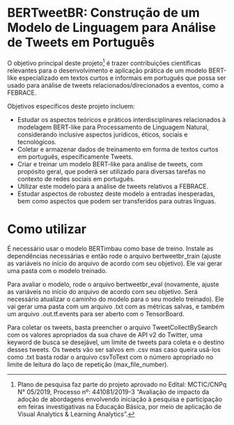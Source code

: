 # BERTweetBR: Construção de um Modelo de Linguagem para Análise de Tweets em Português

O objetivo principal deste projeto[^1] é trazer contribuições científicas relevantes para o desenvolvimento e aplicação prática de um modelo BERT-like especializado em textos curtos e informais em português que possa ser usado para análise de tweets relacionados/direcionados a eventos, como a FEBRACE.

Objetivos específicos deste projeto incluem:

- Estudar os aspectos teóricos e práticos interdisciplinares relacionados à modelagem BERT-like para Processamento de Linguagem Natural, considerando inclusive aspectos jurídicos, éticos, sociais e tecnológicos. 
- Coletar e armazenar dados de treinamento em forma de textos curtos em português, especificamente Tweets.
- Criar e treinar um modelo BERT-like para análise de tweets, com propósito geral, que poderá ser utilizado para diversas tarefas no contexto de redes sociais em português. 
- Utilizar este modelo para a análise de tweets relativos a FEBRACE. 
- Estudar aspectos de robustez deste modelo a entradas inesperadas, bem como aspectos que podem ser transferidos para outras línguas. 

# Como utilizar

É necessário usar o modelo BERTimbau como base de treino. Instale as dependências necessárias e então rode o arquivo bertweetbr_train (ajuste as variáveis no início do arquivo de acordo com seu objetivo). Ele vai gerar uma pasta com o modelo treinado.

Para avaliar o modelo, rode o arquivo bertweetbr_eval (novamente, ajuste as variáveis no início do arquivo de acordo com seu objetivo. Será necessário atualizar o caminho do modelo para o seu modelo treinado). Ele vai gerar uma pasta com um arquivo .txt com as métricas salvas, e também um arquivo .out.tf.events para ser aberto com o TensorBoard.

Para coletar os tweets, basta preencher o arquivo TweetCollectBySearch com os valores apropriados da sua chave de API v2 do Twitter, uma keyword de busca se desejável, um limite de tweets para coleta e o destino desses tweets. Os tweets vão ser salvos em .csv mas caso queira usá-los como .txt basta rodar o arquivo csvToText com o número apropriado no limite de leitura do laço de repetição (max_file_number).


[^1]: Plano de pesquisa faz parte do projeto aprovado no Edital: MCTIC/CNPq N° 05/2019, Processo nº: 441081/2019-3 “Avaliação de impacto da adoção de abordagens envolvendo iniciação à pesquisa e participação em feiras investigativas na Educação Básica, por meio de aplicação de Visual Analytics & Learning Analytics”.
